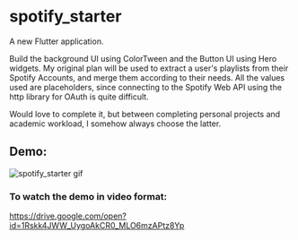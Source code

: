 # spotify_starter

A new Flutter application.

Build the background UI using ColorTween and the Button UI using Hero widgets.
My original plan will be used to extract a user's playlists from their Spotify Accounts, and merge them according to their needs.
All the values used are placeholders, since connecting to the Spotify Web API using the http library for OAuth is quite difficult.

Would love to complete it, but between completing personal projects and academic workload, I somehow always choose the latter.


## Demo:
![spotify_starter gif](/demo/demo.gif)

### To watch the demo in video format:
https://drive.google.com/open?id=1Rskk4JWW_UygoAkCR0_MLO6mzAPtz8Yp
